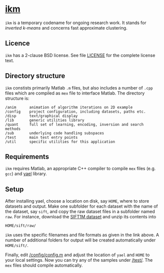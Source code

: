 # [ikm](https://github.com/iavr/ikm)

`ikm` is a temporary codename for ongoing research work. It stands for *inverted k-means* and concerns fast approximate clustering.

Licence
-------

`ikm` has a 2-clause BSD license. See file [LICENSE](/LICENSE) for the complete license text.

Directory structure
-------------------

`ikm` constists primarily Matlab `.m` files, but also includes a number of `.cpp` files which are compiled as `mex` file to interface Matlab. The directory structure is:

	/anim      animation of algorithm iterations on 2D example
	/config    project configuration, including datasets, paths etc.
	/disp      text/graphical display
	/lib       generic utilities library
	/quant     full set of learning, encoding, inversion and search methods
	/sub       underlying code handling subspaces
	/test      main test entry points
	/util      specific utilities for this application

Requirements
------------

`ikm` requires Matlab, an appropriate C++ compiler to compile `mex` files (e.g. `gcc`) and [yael](http://yael.gforge.inria.fr/) library.

Setup
-----

After installing yael, choose a location on disk, say `HOME`, where to store datasets and output. Make one subfolder for each dataset with the name of the dataset, say `sift`, and copy the raw dataset files in a subfolder named `raw`. For instance, download the [SIFT1M dataset](http://corpus-texmex.irisa.fr/) and unzip its contents into

	HOME/sift/raw/

`ikm` uses the specific filenames and file formats as given in the link above. A number of additional folders for output will be created automatically under `HOME/sift/`.

Finally, edit [/config/config.m](/config/config.m) and adjust the location of `yael` and `HOME` to your local settings. Now you can try any of the samples under [/test/](/test/). The `mex` files should compile automatically.
